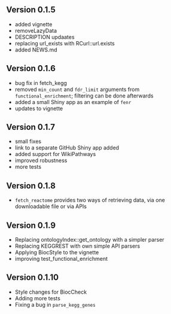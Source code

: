 ## Version 0.1.5

 - added vignette
 - removeLazyData
 - DESCRIPTION updaates
 - replacing url_exists with RCurl::url.exists
 - added NEWS.md
 
## Version 0.1.6

 - bug fix in fetch_kegg
 - removed `min_count` and `fdr_limit` arguments from `functional_enrichment`; filtering can be done afterwards
 - added a small Shiny app as an example of `fenr`
 - updates to vignette

## Version 0.1.7

 - small fixes
 - link to a separate GitHub Shiny app added
 - added support for WikiPathways
 - improved robustness
 - more tests
 
 ## Version 0.1.8
 
 - `fetch_reactome` provides two ways of retrieving data, via one downloadable file or via APIs
 
 ## Version 0.1.9
 
  - Replacing ontologyIndex::get_ontology with a simpler parser
  - Replacing KEGGREST with own simple API parsers
  - Applying BiocStyle to the vignette
  - improving test_functional_enrichment
  
  
## Version 0.1.10

 - Style changes for BiocCheck
 - Adding more tests
 - Fixing a bug in `parse_kegg_genes`
